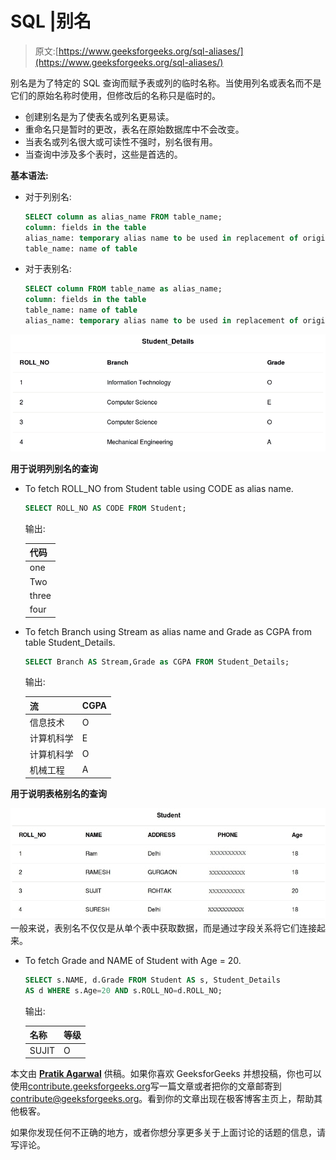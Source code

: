 # SQL |别名

> 原文:[https://www.geeksforgeeks.org/sql-aliases/](https://www.geeksforgeeks.org/sql-aliases/)

别名是为了特定的 SQL 查询而赋予表或列的临时名称。当使用列名或表名而不是它们的原始名称时使用，但修改后的名称只是临时的。

*   创建别名是为了使表名或列名更易读。
*   重命名只是暂时的更改，表名在原始数据库中不会改变。
*   当表名或列名很大或可读性不强时，别名很有用。
*   当查询中涉及多个表时，这些是首选的。

**基本语法:**

*   对于列别名:

    ```sql
    SELECT column as alias_name FROM table_name;
    column: fields in the table
    alias_name: temporary alias name to be used in replacement of original column name 
    table_name: name of table

    ```

*   对于表别名:

    ```sql
    SELECT column FROM table_name as alias_name;
    column: fields in the table 
    table_name: name of table
    alias_name: temporary alias name to be used in replacement of original table name

    ```

[![table12](img/097eb0c76bb102d02b0717c299d32bdc.png)](https://media.geeksforgeeks.org/wp-content/uploads/table12.jpg)

**用于说明列别名的查询**

*   To fetch ROLL_NO from Student table using CODE as alias name.

    ```sql
    SELECT ROLL_NO AS CODE FROM Student; 

    ```

    输出:

    | **代码** |
    | --- |
    | one |
    | Two |
    | three |
    | four |

*   To fetch Branch using Stream as alias name and Grade as CGPA from table Student_Details.

    ```sql
    SELECT Branch AS Stream,Grade as CGPA FROM Student_Details; 

    ```

    输出:

    | **流** | **CGPA** |
    | --- | --- |
    | 信息技术 | O |
    | 计算机科学 | E |
    | 计算机科学 | O |
    | 机械工程 | A |

**用于说明表格别名的查询**

[![table1](img/b18beb9e52eaede78bc4542a70a324ba.png)](https://media.geeksforgeeks.org/wp-content/cdn-uploads/table2.jpg) 
一般来说，表别名不仅仅是从单个表中获取数据，而是通过字段关系将它们连接起来。

*   To fetch Grade and NAME of Student with Age = 20.

    ```sql
    SELECT s.NAME, d.Grade FROM Student AS s, Student_Details
    AS d WHERE s.Age=20 AND s.ROLL_NO=d.ROLL_NO; 

    ```

    输出:

    | **名称** | **等级** |
    | --- | --- |
    | SUJIT | O |

本文由 **[Pratik Agarwal](https://www.facebook.com/Pratik.Agarwal01)** 供稿。如果你喜欢 GeeksforGeeks 并想投稿，你也可以使用[contribute.geeksforgeeks.org](http://www.contribute.geeksforgeeks.org)写一篇文章或者把你的文章邮寄到 contribute@geeksforgeeks.org。看到你的文章出现在极客博客主页上，帮助其他极客。

如果你发现任何不正确的地方，或者你想分享更多关于上面讨论的话题的信息，请写评论。
